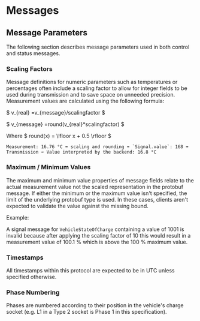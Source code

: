 # Messages

## Message Parameters

The following section describes message parameters used in both control and status messages.

### Scaling Factors

Message definitions for numeric parameters such as temperatures or percentages often include a scaling factor to allow
for integer fields to be used during transmission and to save space on unneeded precision.
Measurement values are calculated using the following formula:

$ v_{real} =v_{message}/scalingfactor $

$ v_{message} =round(v_{real}*scalingfactor) $

Where $ round(x) = \lfloor x + 0.5 \rfloor $

```admonish example title="Example for VehicleAmbientTemperature"
Measurement: 16.76 °C ➡ scaling and rounding ➡ `Signal.value`: 168 ➡ Transmission ➡ Value interpreted by the backend: 16.8 °C
```

### Maximum / Minimum Values

The maximum and minimum value properties of message fields relate to the actual measurement value not the scaled
representation in the protobuf message.
If either the minimum or the maximum value isn't specified, the limit of the underlying protobuf type is used. In these
cases, clients aren't expected to validate the value against the missing bound.

Example:

A signal message for `VehicleStateOfCharge` containing a value of 1001 is invalid because after applying the scaling
factor of 10 this would result in a measurement value of 100.1 % which is above the 100 % maximum value.

### Timestamps

All timestamps within this protocol are expected to be in UTC unless specified otherwise.

### Phase Numbering

Phases are numbered according to their position in the vehicle's charge socket (e.g. L1 in a Type 2 socket is Phase 1
in this specification).
